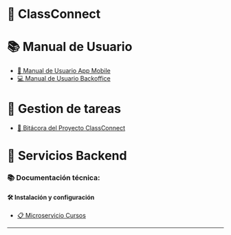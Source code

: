 #  🎒 ClassConnect
#  📚 Manual de Usuario

- [📱 Manual de Usuario App Mobile](/ClassConnect.github.io/AppMobile)
- [💻 Manual de Usuario Backoffice](/ClassConnect.github.io/Backoffice)

# 📝 Gestion de tareas
- [📝 Bitácora del Proyecto ClassConnect](/ClassConnect.github.io/bitacora)

# 🔧 Servicios Backend
###  📚 Documentación técnica:
#### 🛠️ Instalación y configuración
- [📋 Microservicio Cursos](/ClassConnect.github.io/Cursos)

---

